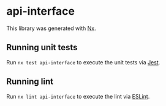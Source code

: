 # api-interface

This library was generated with [Nx](https://nx.dev).

## Running unit tests

Run `nx test api-interface` to execute the unit tests via [Jest](https://jestjs.io).

## Running lint

Run `nx lint api-interface` to execute the lint via [ESLint](https://eslint.org/).
